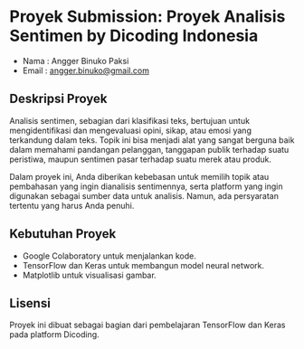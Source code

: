 # Proyek Submission: Proyek Analisis Sentimen by Dicoding Indonesia
* Nama : Angger Binuko Paksi
* Email : angger.binuko@gmail.com

## Deskripsi Proyek
Analisis sentimen, sebagian dari klasifikasi teks, bertujuan untuk mengidentifikasi dan mengevaluasi opini, sikap, atau emosi yang terkandung dalam teks. Topik ini bisa menjadi alat yang sangat berguna baik dalam memahami pandangan pelanggan, tanggapan publik terhadap suatu peristiwa, maupun sentimen pasar terhadap suatu merek atau produk.

Dalam proyek ini, Anda diberikan kebebasan untuk memilih topik atau pembahasan yang ingin dianalisis sentimennya, serta platform yang ingin digunakan sebagai sumber data untuk analisis. Namun, ada persyaratan tertentu yang harus Anda penuhi. 

## Kebutuhan Proyek
- Google Colaboratory untuk menjalankan kode.
- TensorFlow dan Keras untuk membangun model neural network.
- Matplotlib untuk visualisasi gambar.


## Lisensi
Proyek ini dibuat sebagai bagian dari pembelajaran TensorFlow dan Keras pada platform Dicoding. 


